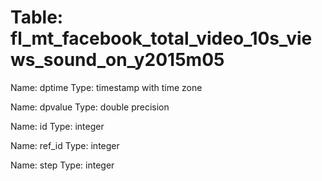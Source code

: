 Table: fl_mt_facebook_total_video_10s_views_sound_on_y2015m05
=============================================================

Name: dptime
Type: timestamp with time zone

Name: dpvalue
Type: double precision

Name: id
Type: integer

Name: ref_id
Type: integer

Name: step
Type: integer

